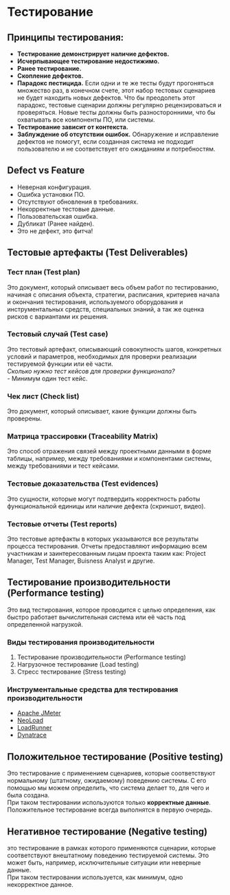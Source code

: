 # Тестирование

## Принципы тестирования:

* **Тестирование демонстрирует наличие дефектов.**
* **Исчерпывающее тестирование недостижимо.**
* **Ранее тестирование.**
* **Скопление дефектов.**
* **Парадокс пестицида.**     Если одни и те же тесты будут прогоняться множество раз, в конечном счете, этот набор тестовых сценариев не будет находить новых дефектов.     Что бы преодолеть этот парадокс, тестовые сценарии должны регулярно рецензироваться и проверяться. Новые тесты должны быть разносторонними, что бы охватывать все компоненты ПО, или системы.
* **Тестирование зависит от контекста.**
* **Заблуждение об отсутствии ошибок.**     Обнаружение и исправление дефектов не помогут, если созданная система не подходит пользователю и не соответствует его ожиданиям и потребностям.

## Defect vs Feature

* Неверная конфигурация.
* Ошибка установки ПО.
* Отсутствуют обновления в требованиях.
* Некорректные тестовые данные.
* Пользовательская ошибка.
* Дубликат \(Ранее найден\).
* Это не дефект, это фитча!

## Тестовые артефакты \(Test Deliverables\)

### Тест план \(Test plan\)

  Это документ, который описывает весь объем работ по тестированию, начиная с описания объекта, стратегии, расписания, критериев начала и окончания тестирования, используемого оборудования и инструментальных средств, специальных знаний, а так же оценка рисков с вариантами их решения.

### Тестовый случай \(Test case\)

  Это тестовый артефакт, описывающий совокупность шагов, конкретных условий и параметров, необходимых для проверки реализации тестируемой функции или её части.  
  _Сколько нужно тест кейсов для проверки функционала?  
  -_ Минимум один тест кейс.

### Чек лист \(Check list\)

  Это документ, который описывает, какие функции должны быть проверены.

### Матрица трассировки \(Traceability Matrix\)

  Это способ отражения связей между проектными данными в форме таблицы, например, между требованиями и компонентами системы, между требованиями и тест кейсами.

### Тестовые доказательства \(Test evidences\)

  Это сущности, которые могут подтвердить корректность работы функциональной единицы или наличие дефекта \(скриншот, видео\).

### Тестовые отчеты \(Test reports\)

  Это тестовые артефакты в которых указываются все результаты процесса тестирования. Отчеты предоставляют информацию всем участникам и заинтересованным лицам проекта таким как: Project Manager, Test Manager, Buisness Analyst и другие.

## Тестирование производительности \(Performance testing\)

  Это вид тестирования, которое проводится с целью определения, как быстро работает вычислительная система или её часть под определенной нагрузкой.

### Виды тестирования производительности

1. Тестирование производительности \(Performance testing\)
2. Нагрузочное тестирование \(Load testing\)
3. Стресс тестирование \(Stress testing\)

### Инструментальные средства для тестирования производительности

* [Apache JMeter](https://jmeter.apache.org/)
* [NeoLoad](https://www.neotys.com/neoload/overview)
* [LoadRunner](https://www.microfocus.com/ru-ru/products/loadrunner-load-testing/overview)
* [Dynatrace](https://www.dynatrace.com/)

## Положительное тестирование \(Positive testing\)

  Это тестирование с применением сценариев, которые соответствуют нормальному \(штатному, ожидаемому\) поведению системы. С его помощью мы можем определить, что система делает то, для чего и была создана.  
  При таком тестировании используются только **корректные данные**.  
  Положительное тестирование всегда выполнятся в первую очередь.

## Негативное тестирование \(Negative testing\)

  это тестирование в рамках которого применяются сценарии, которые соответствуют внештатному поведению тестируемой системы. Это может быть, например, исключительные ситуации или неверные данные.  
  При таком тестировании используется, как минимум, одно некорректное данное.

### 

### 







